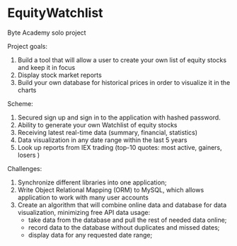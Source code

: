 # EquityWatchlist
Byte Academy solo project

Project goals:
  1) Build a tool that will allow a user to create your own list of equity stocks and keep it in focus
  2) Display stock market reports
  3) Build your own database for historical prices in order to visualize it in the charts 

Scheme:
  1) Secured sign up and sign in to the application with hashed password.
  2) Ability to generate your own Watchlist of equity stocks
  3) Receiving latest real-time data (summary, financial, statistics)
  4) Data visualization in any date range within the last 5 years
  5) Look up reports from IEX trading (top-10 quotes: most active, gainers, losers )

Challenges:
  1) Synchronize different libraries into one application;
  2) Write Object Relational Mapping (ORM) to MySQL, which allows application to work with many user accounts
  3) Create an algorithm that will combine online data and database for data visualization, minimizing free API data usage:
     - take data from the database and pull the rest of needed data online;
     - record data to the database without duplicates and missed dates;
     - display data for any requested date range;
